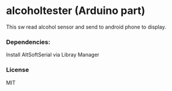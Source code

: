 # alcoholtester (Arduino part)

This sw read alcohol sensor and send to android phone to display.

### Dependencies:
Install AltSoftSerial via Libray Manager

### License

MIT


